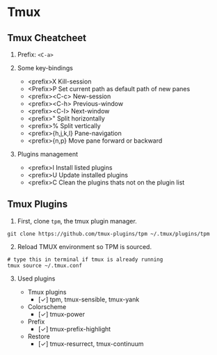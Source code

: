 # Tmux

## Tmux Cheatcheet

1. Prefix: `<C-a>`

2. Some key-bindings

   - \<prefix>X Kill-session
   - \<Prefix>P Set current path as default path of new panes
   - \<prefix>\<C-c> New-session
   - \<prefix>\<C-h> Previous-window
   - \<prefix>\<C-l> Next-window
   - \<prefix>" Split horizontally
   - \<prefix>% Split vertically
   - \<prefix>{h,j,k,l} Pane-navigation
   - \<prefix>{n,p} Move pane forward or backward

3. Plugins management

   - \<prefix>I Install listed plugins
   - \<prefix>U Update installed plugins
   - \<prefix>C Clean the plugins thats not on the plugin list

## Tmux Plugins

1. First, clone `tpm`, the tmux plugin manager.

```shell
git clone https://github.com/tmux-plugins/tpm ~/.tmux/plugins/tpm
```

2. Reload TMUX environment so TPM is sourced.

```shell
# type this in terminal if tmux is already running
tmux source ~/.tmux.conf
```

3. Used plugins

   - Tmux plugins
     - [✓] tpm, tmux-sensible, tmux-yank
   - Colorscheme
     - [✓] tmux-power
   - Prefix
     - [✓] tmux-prefix-highlight
   - Restore
     - [✓] tmux-resurrect, tmux-continuum
